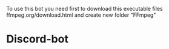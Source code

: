 To use this bot you need first to download this executable files ffmpeg.org/download.html and create new folder "FFmpeg"

# Discord-bot
